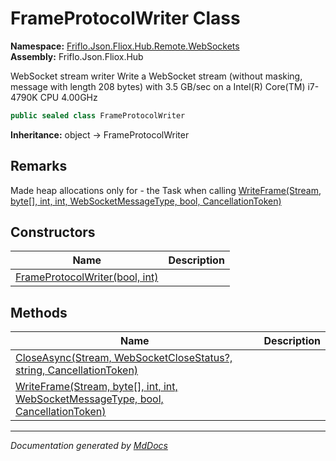 ﻿<!--  
  <auto-generated>   
    The contents of this file were generated by a tool.  
    Changes to this file may be list if the file is regenerated  
  </auto-generated>   
-->

# FrameProtocolWriter Class

**Namespace:** [Friflo.Json.Fliox.Hub.Remote.WebSockets](../index.md)  
**Assembly:** Friflo.Json.Fliox.Hub

WebSocket stream writer Write a WebSocket stream (without masking, message with length 208 bytes) with 3.5 GB\/sec on a Intel(R) Core(TM) i7\-4790K CPU 4.00GHz 

```csharp
public sealed class FrameProtocolWriter
```

**Inheritance:** object → FrameProtocolWriter

## Remarks

Made heap allocations only for \- the Task when calling [WriteFrame(Stream, byte\[\], int, int, WebSocketMessageType, bool, CancellationToken)](methods/WriteFrame.md)

## Constructors

| Name                                                    | Description |
| ------------------------------------------------------- | ----------- |
| [FrameProtocolWriter(bool, int)](constructors/index.md) |             |

## Methods

| Name                                                                                                           | Description |
| -------------------------------------------------------------------------------------------------------------- | ----------- |
| [CloseAsync(Stream, WebSocketCloseStatus?, string, CancellationToken)](methods/CloseAsync.md)                  |             |
| [WriteFrame(Stream, byte\[\], int, int, WebSocketMessageType, bool, CancellationToken)](methods/WriteFrame.md) |             |

___

*Documentation generated by [MdDocs](https://github.com/ap0llo/mddocs)*
